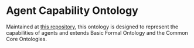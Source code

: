 # Agent Capability Ontology

Maintained at [this repository](https://github.com/cameronmore/AgentCapabilityOntology), this ontology is designed to represent the capabilities of agents and extends Basic Formal Ontology and the Common Core Ontologies.
